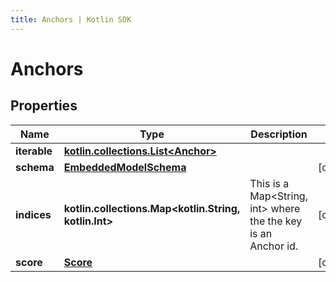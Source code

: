 ```yaml
---
title: Anchors | Kotlin SDK
---
```




# Anchors

## Properties
Name | Type | Description | Notes
------------ | ------------- | ------------- | -------------
**iterable** | [**kotlin.collections.List&lt;Anchor&gt;**](Anchor) |  | 
**schema** | [**EmbeddedModelSchema**](EmbeddedModelSchema) |  |  [optional]
**indices** | **kotlin.collections.Map&lt;kotlin.String, kotlin.Int&gt;** | This is a Map&lt;String, int&gt; where the the key is an Anchor id. |  [optional]
**score** | [**Score**](Score) |  |  [optional]




